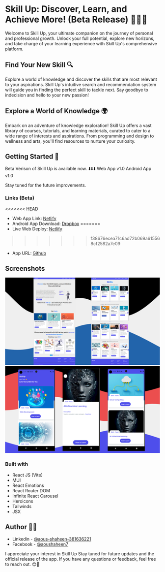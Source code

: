 # Skill Up: Discover, Learn, and Achieve More! (Beta Release) 🌟🌟🌟

Welcome to Skill Up, your ultimate companion on the journey of personal and professional growth. Unlock your full potential, explore new horizons, and take charge of your learning experience with Skill Up's comprehensive platform.

## Find Your New Skill 🔍
Explore a world of knowledge and discover the skills that are most relevant to your aspirations. Skill Up's intuitive search and recommendation system will guide you in finding the perfect skill to tackle next. Say goodbye to indecision and hello to your new passion!

## Explore a World of Knowledge 🌍
Embark on an adventure of knowledge exploration! Skill Up offers a vast library of courses, tutorials, and learning materials, curated to cater to a wide range of interests and aspirations. From programming and design to wellness and arts, you'll find resources to nurture your curiosity.

## Getting Started 🚀
Beta Verison of Skill Up is available now.  ⬇️⬇️⬇️
Web App v1.0
Android App v1.0

Stay tuned for the future improvements.
### Links (Beta)

<<<<<<< HEAD
- Web App Link: [Netlify](https://skill-up-web-beta.netlify.app)
- Android App Download: [Dropbox]()
=======
- Live Web Deploy: [Netlify](https://skill-up-web-beta.netlify.app)

>>>>>>> f38676ecea71c6ad72b069a615568cf2582a7e09
- App URL: [Github](https://github.com/shaheen7a/SkillUp--Cross-Platform-Application-v1.0)

## Screenshots
![Skill-Up](./web-view/web-view.png)
![Skill-Up](./web-view/android-view.png)

### Built with
- React JS (Vite)
- MUI
- React Emotions
- React Router DOM
- Infinite React Carousel
- Heroicons
- Tailwinds
- JSX


## Author 👩‍💻
- Linkedin - [@aous-shaheen-381636221](https://www.linkedin.com/in/shaheen2001/)
- Facebook - [@aoushaheen7](https://www.facebook.com/shaheen72001/)


I appreciate your interest in Skill Up Stay tuned for future updates and the official release of the app. If you have any questions or feedback, feel free to reach out. 😊🚀
